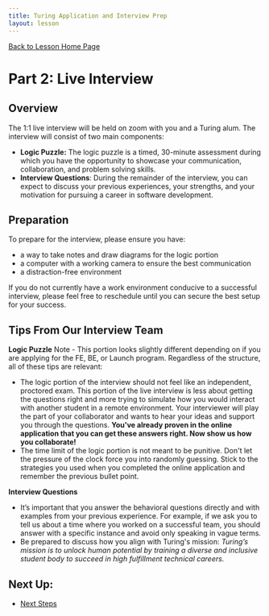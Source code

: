 ```yaml
---
title: Turing Application and Interview Prep
layout: lesson
---
```


<a href="../">Back to Lesson Home Page</a>

# Part 2: Live Interview

## Overview

The 1:1 live interview will be held on zoom with you and a Turing alum. The interview will consist of two main components: 

- **Logic Puzzle:** The logic puzzle is a timed, 30-minute assessment during which you have the opportunity to showcase your communication, collaboration, and problem solving skills. 
- **Interview Questions**: During the remainder of the interview, you can expect to discuss your previous experiences, your strengths, and your motivation for pursuing a career in software development.

## Preparation

To prepare for the interview, please ensure you have:

- a way to take notes and draw diagrams for the logic portion
- a computer with a working camera to ensure the best communication
- a distraction-free environment

If you do not currently have a work environment conducive to a successful interview, please feel free to reschedule until you can secure the best setup for your success.

## Tips From Our Interview Team
**Logic Puzzle**
Note - This portion looks slightly different depending on if you are applying for the FE, BE, or Launch program. Regardless of the structure, all of these tips are relevant:
- The logic portion of the interview should not feel like an independent, proctored exam. This portion of the live interview is less about getting the questions right and more trying to simulate how you would interact with another student in a remote environment. Your interviewer will play the part of your collaborator and wants to hear your ideas and support you through the questions. **You've already proven in the online application that you can get these answers right. Now show us how you collaborate!**
- The time limit of the logic portion is not meant to be punitive. Don't let the pressure of the clock force you into randomly guessing. Stick to the strategies you used when you completed the online application and remember the previous bullet point.   
  
**Interview Questions**
- It’s important that you answer the behavioral questions directly and with examples from your previous experience. For example, if we ask you to tell us about a time where you worked on a successful team, you should answer with a specific instance and avoid only speaking in vague terms.
- Be prepared to discuss how you align with Turing's mission: *Turing’s mission is to unlock human potential by training a diverse and inclusive student body to succeed in high fulfillment technical careers.*

## Next Up:
- [Next Steps](../next-steps)